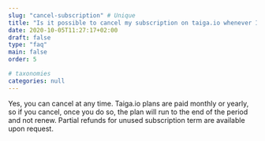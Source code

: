 ```yaml
---
slug: "cancel-subscription" # Unique
title: "Is it possible to cancel my subscription on taiga.io whenever I want?" # Is the question
date: 2020-10-05T11:27:17+02:00
draft: false
type: "faq"
main: false
order: 5

# taxonomies
categories: null
---
```


Yes, you can cancel at any time. Taiga.io plans are paid monthly or yearly, so if you cancel, once you do so, the plan will run to the end of the period and not renew. Partial refunds for unused subscription term are available upon request.